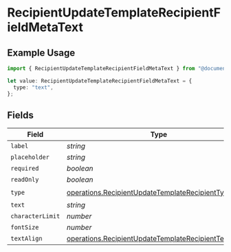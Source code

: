 # RecipientUpdateTemplateRecipientFieldMetaText

## Example Usage

```typescript
import { RecipientUpdateTemplateRecipientFieldMetaText } from "@documenso/sdk-typescript/models/operations";

let value: RecipientUpdateTemplateRecipientFieldMetaText = {
  type: "text",
};
```

## Fields

| Field                                                                                                                          | Type                                                                                                                           | Required                                                                                                                       | Description                                                                                                                    |
| ------------------------------------------------------------------------------------------------------------------------------ | ------------------------------------------------------------------------------------------------------------------------------ | ------------------------------------------------------------------------------------------------------------------------------ | ------------------------------------------------------------------------------------------------------------------------------ |
| `label`                                                                                                                        | *string*                                                                                                                       | :heavy_minus_sign:                                                                                                             | N/A                                                                                                                            |
| `placeholder`                                                                                                                  | *string*                                                                                                                       | :heavy_minus_sign:                                                                                                             | N/A                                                                                                                            |
| `required`                                                                                                                     | *boolean*                                                                                                                      | :heavy_minus_sign:                                                                                                             | N/A                                                                                                                            |
| `readOnly`                                                                                                                     | *boolean*                                                                                                                      | :heavy_minus_sign:                                                                                                             | N/A                                                                                                                            |
| `type`                                                                                                                         | [operations.RecipientUpdateTemplateRecipientTypeText](../../models/operations/recipientupdatetemplaterecipienttypetext.md)     | :heavy_check_mark:                                                                                                             | N/A                                                                                                                            |
| `text`                                                                                                                         | *string*                                                                                                                       | :heavy_minus_sign:                                                                                                             | N/A                                                                                                                            |
| `characterLimit`                                                                                                               | *number*                                                                                                                       | :heavy_minus_sign:                                                                                                             | N/A                                                                                                                            |
| `fontSize`                                                                                                                     | *number*                                                                                                                       | :heavy_minus_sign:                                                                                                             | N/A                                                                                                                            |
| `textAlign`                                                                                                                    | [operations.RecipientUpdateTemplateRecipientTextAlign5](../../models/operations/recipientupdatetemplaterecipienttextalign5.md) | :heavy_minus_sign:                                                                                                             | N/A                                                                                                                            |